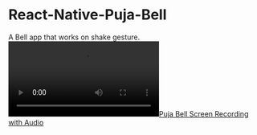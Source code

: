 # React-Native-Puja-Bell
A Bell app that works on shake gesture.
[![Puja Bell Screen Recording with Audio](ScreenRecording.mp4)](ScreenRecording.mp4)


